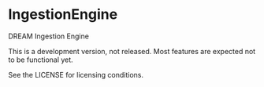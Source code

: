 IngestionEngine
===============

DREAM Ingestion Engine

This is a development version, not released.
Most features are expected not to be functional yet.

See the LICENSE for licensing conditions.
